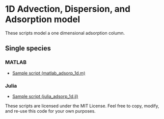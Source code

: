 # 1D Advection, Dispersion, and Adsorption model

These scripts model a one dimensional adsorption column.

## Single species

### MATLAB
* [Sample script (matlab_adsorp_1d.m)](matlab_adsorp_1d.m)

### Julia
* [Sample script (julia_adsorp_1d.jl)](julia_adsorp_1d.jl)

These scripts are licensed under the MIT License. Feel free to copy, modify, and re-use this code for your own purposes.
